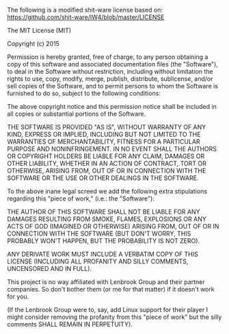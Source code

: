 
The following is a modified shit-ware license based on:
    https://github.com/shit-ware/IW4/blob/master/LICENSE

The MIT License (MIT)

Copyright (c) 2015 

Permission is hereby granted, free of charge, to any person obtaining a copy
of this software and associated documentation files (the "Software"), to deal
in the Software without restriction, including without limitation the rights
to use, copy, modify, merge, publish, distribute, sublicense, and/or sell
copies of the Software, and to permit persons to whom the Software is
furnished to do so, subject to the following conditions:

The above copyright notice and this permission notice shall be included in all
copies or substantial portions of the Software.

THE SOFTWARE IS PROVIDED "AS IS", WITHOUT WARRANTY OF ANY KIND, EXPRESS OR
IMPLIED, INCLUDING BUT NOT LIMITED TO THE WARRANTIES OF MERCHANTABILITY,
FITNESS FOR A PARTICULAR PURPOSE AND NONINFRINGEMENT. IN NO EVENT SHALL THE
AUTHORS OR COPYRIGHT HOLDERS BE LIABLE FOR ANY CLAIM, DAMAGES OR OTHER
LIABILITY, WHETHER IN AN ACTION OF CONTRACT, TORT OR OTHERWISE, ARISING FROM,
OUT OF OR IN CONNECTION WITH THE SOFTWARE OR THE USE OR OTHER DEALINGS IN THE
SOFTWARE.

To the above inane legal screed we add the following extra stipulations
regarding this "piece of work," (i.e.: the "Software"):

THE AUTHOR OF THIS SOFTWARE SHALL NOT BE LIABLE FOR ANY DAMAGES RESULTING FROM
SMOKE, FLAMES, EXPLOSIONS OR ANY ACTS OF GOD (IMAGINED OR OTHERWISE) ARISING
FROM, OUT OF OR IN CONNECTION WITH THE SOFTWARE (BUT DON'T WORRY, THIS PROBABLY
WON'T HAPPEN, BUT THE PROBABILITY IS NOT ZERO).

ANY DERIVATE WORK MUST INCLUDE A VERBATIM COPY OF THIS LICENSE (INCLUDING ALL
PROFANITY AND SILLY COMMENTS, UNCENSORED AND IN FULL).

This project is no way affiliated with Lenbrook Group and their partner
companies. So don't bother them (or me for that matter) if it doesn't work
for you.

(If the Lenbrook Group were to, say, add Linux support for their player I might
consider removing the profanity from this "piece of work" but the silly
comments SHALL REMAIN IN PERPETUITY).

